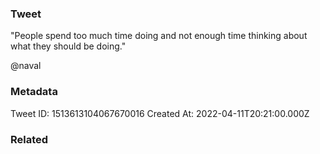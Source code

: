 ### Tweet
"People spend too much time doing and not enough time thinking about what they should be doing."

@naval

### Metadata
Tweet ID: 1513613104067670016
Created At: 2022-04-11T20:21:00.000Z

### Related

